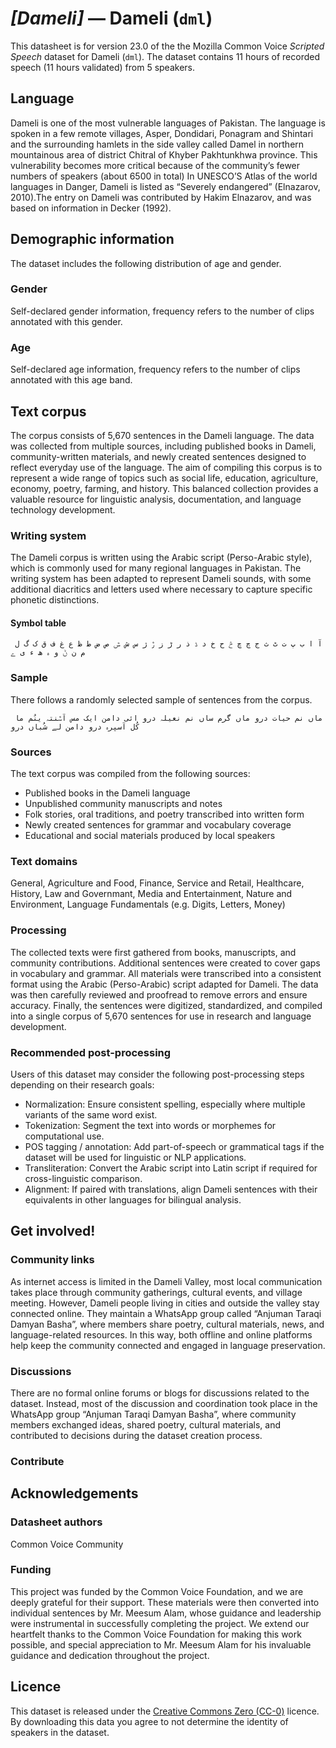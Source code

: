 # *[Dameli]* &mdash; Dameli (`dml`)
This datasheet is for version 23.0 of the the Mozilla Common Voice *Scripted Speech* dataset 
for Dameli (`dml`). The dataset contains 11 hours of recorded
speech (11 hours validated) from 5 speakers.

## Language
<!-- {{LANGUAGE_DESCRIPTION}} -->
<!-- Provide a brief (1-2 paragraph) description of your language -->

Dameli is one of the most vulnerable languages of Pakistan. The language is spoken in a few remote villages, Asper, Dondidari, Ponagram and Shintari and the surrounding hamlets in the side valley called Damel in northern mountainous area of district Chitral of Khyber Pakhtunkhwa province. This vulnerability becomes more critical because of the community’s fewer numbers of speakers (about 6500 in total) In UNESCO’S  Atlas of the world languages in Danger, Dameli is listed as “Severely endangered” (Elnazarov, 2010).The entry on Dameli was contributed by Hakim Elnazarov, and was based on information in Decker (1992). 

<!-- ### Variants -->
<!-- {{VARIANT_DESCRIPTION}} -->
<!-- @ OPTIONAL @ -->
<!-- Describe the variants (MCV variants) of your language -->

<!-- Original Answer: -->
<!-- The dataset represents a wide range of Dameli language usage across different domains. The collected material includes sentences and expressions from:  Economic life, Social interactions, Education, Agriculture and farming, Poetry and oral traditions, History and culture. These varieties ensure that the dataset captures the richness of the Dameli language, reflecting not only everyday communication but also specialized fields and traditional knowledge. -->

## Demographic information
<!-- You can get a lot of the information in this section from https://analyzer.cv-toolbox.web.tr/browse -->
The dataset includes the following distribution of age and gender.

### Gender
<!-- {{GENDER_TABLE}} -->
<!-- @ AUTOMATICALLY GENERATED @ -->
<!-- | Gender | Frequency |
|--------|-----------|
| male, masculine | ? |
| undeclared | ? |
| female, feminine | ? | -->
Self-declared gender information, frequency refers to the number of clips annotated with this gender.

### Age
<!-- {{AGE_TABLE}} -->
<!-- @ AUTOMATICALLY GENERATED @ -->
<!-- | Age band | Frequency |
|----------|-----------|
| teens | ? |
| twenties | ? |
| thirties | ? |
| fourties | ? |
| fifties | ? |
   ...if other age ranges are present in your data, add rows... -->
Self-declared age information, frequency refers to the number of clips annotated with this age band.

## Text corpus
<!-- {{TEXT_CORPUS_DESCRIPTION}} -->
<!-- @ OPTIONAL @ -->
<!-- An overview of the text corpus, with information such as average length (in characters and words) of validated sentences. -->

The corpus consists of 5,670 sentences in the Dameli language. The data was collected from multiple sources, including published books in Dameli, community-written materials, and newly created sentences designed to reflect everyday use of the language. The aim of compiling this corpus is to represent a wide range of topics such as social life, education, agriculture, economy, poetry, farming, and history. This balanced collection provides a valuable resource for linguistic analysis, documentation, and language technology development.

### Writing system
<!-- {{WRITING_SYSTEM_DESCRIPTION}} -->
<!-- @ OPTIONAL @ -->
<!-- A description of the writing system (or writing systems) used in the text corpus -->

The Dameli corpus is written using the Arabic script (Perso-Arabic style), which is commonly used for many regional languages in Pakistan. The writing system has been adapted to represent Dameli sounds, with some additional diacritics and letters used where necessary to capture specific phonetic distinctions.

#### Symbol table
<!-- {{ALPHABET_TABLE}} -->
<!-- @ OPTIONAL @ -->
<!-- If the writing system is alphabetic, you can include the valid alphabet here -->

``` آ ا ب پ ت ٹ ث ج چ ڇ څ ح خ د ڈ ذ ر ڑ ز ڙ ژ س ش ݜ ص ض ط ظ ع غ ف ق ک گ ل م ن ݨ و ہ ھ ء ی ے```

### Sample
<!-- {{SENTENCES_SAMPLE}} -->
There follows a randomly selected sample of sentences from the corpus.
```
 ماں نم حیات درو ماں گرم ساں نم نعیلہ درو ائی دامن ایک مس آݜنتہ ینُم ما کُل آسپرہ درو دامن لے شُباں درو 
```

### Sources
<!-- {{SOURCES_LIST}} -->
<!-- @ OPTIONAL @ -->
<!-- A list of sentence sources, can be curated to the top-N -->

The text corpus was compiled from the following sources:  
* Published books in the Dameli language 
* Unpublished community manuscripts and notes 
* Folk stories, oral traditions, and poetry transcribed into written form 
* Newly created sentences for grammar and vocabulary coverage 
* Educational and social materials produced by local speakers  

### Text domains
<!-- {{TEXT_DOMAIN_DESCRIPTION}} -->
<!-- @ OPTIONAL @ -->
<!-- What text domains are represented in the corpus? -->

General, Agriculture and Food, Finance, Service and Retail, Healthcare, History, Law and Governmant, Media and Entertainment, Nature and Environment, Language Fundamentals (e.g. Digits, Letters, Money)

### Processing
<!-- {{PROCESSING_DESCRIPTION}} -->
<!-- @ OPTIONAL @ -->
<!-- How has the text data been processed -->

The collected texts were first gathered from books, manuscripts, and community contributions. Additional sentences were created to cover gaps in vocabulary and grammar. All materials were transcribed into a consistent format using the Arabic (Perso-Arabic) script adapted for Dameli. The data was then carefully reviewed and proofread to remove errors and ensure accuracy. Finally, the sentences were digitized, standardized, and compiled into a single corpus of 5,670 sentences for use in research and language development.

### Recommended post-processing
<!-- {{RECOMMENDED_POSTPROCESSING_DESCRIPTION}} -->
<!-- @ OPTIONAL @ -->
<!-- What should people do before they use the data, for example Unicode normalisation -->

Users of this dataset may consider the following post-processing steps depending on their research goals:  
* Normalization: Ensure consistent spelling, especially where multiple variants of the same word exist. 
* Tokenization: Segment the text into words or morphemes for computational use. 
* POS tagging / annotation: Add part-of-speech or grammatical tags if the dataset will be used for linguistic or NLP applications. 
* Transliteration:  Convert the Arabic script into Latin script if required for cross-linguistic comparison. 
* Alignment: If paired with translations, align Dameli sentences with their equivalents in other languages for bilingual analysis.  

## Get involved!


### Community links
<!-- {{COMMUNITY_LINKS_LIST}} -->
<!-- @ OPTIONAL @ -->
<!-- Links to community chats / fora -->

As internet access is limited in the Dameli Valley, most local communication takes place through community gatherings, cultural events, and village meeting. However, Dameli people living in cities and outside the valley stay connected online. They maintain a WhatsApp group called “Anjuman Taraqi Damyan Basha”, where members share poetry, cultural materials, news, and language-related resources. In this way, both offline and online platforms help keep the community connected and engaged in language preservation.

### Discussions
<!-- {{DISCUSSION_LINKS_LIST}} -->
<!-- @ OPTIONAL @ -->
<!-- Any links to discussions, for example on Discourse or other fora or blogs can be included here -->

There are no formal online forums or blogs for discussions related to the dataset. Instead, most of the discussion and coordination took place in the WhatsApp group “Anjuman Taraqi Damyan Basha”, where community members exchanged ideas, shared poetry, cultural materials, and contributed to decisions during the dataset creation process.

### Contribute
<!-- {{CONTRIBUTE_LINKS_LIST}} -->
<!-- Here you can include links for how to contribute to the dataset -->



## Acknowledgements


### Datasheet authors
<!-- {{DATASHEET_AUTHORS_LIST}} -->
<!-- A list in the format of: Your Name <email@email.com> -->

Common Voice Community

### Funding
<!-- {{FUNDING_DESCRIPTION}} -->
<!-- @ OPTIONAL @ -->
<!-- If you received any funding, you can include the acknowledgement here -->

This project was funded by the Common Voice Foundation, and we are deeply grateful for their support. These materials were then converted into individual sentences by Mr. Meesum Alam, whose guidance and leadership were instrumental in successfully completing the project. We extend our heartfelt thanks to the Common Voice Foundation for making this work possible, and special appreciation to Mr. Meesum Alam for his invaluable guidance and dedication throughout the project. 

## Licence
This dataset is released under the [Creative Commons Zero (CC-0)](https://creativecommons.org/public-domain/cc0/) licence. By downloading this data
you agree to not determine the identity of speakers in the dataset.